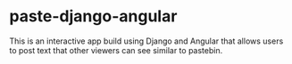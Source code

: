 # paste-django-angular
This is an interactive app build using Django and Angular that allows users to post text that other viewers can see similar to pastebin.
